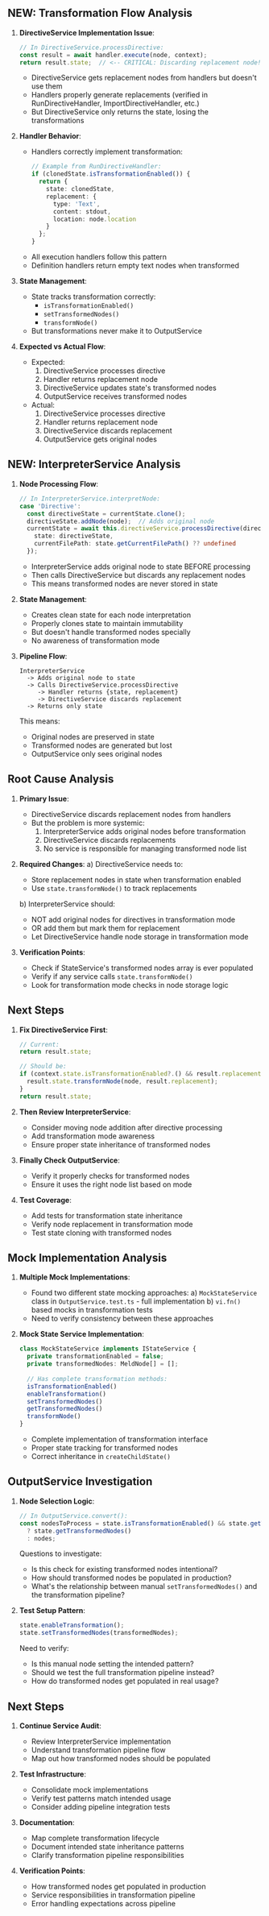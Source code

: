 ## NEW: Transformation Flow Analysis

1. **DirectiveService Implementation Issue**:
   ```typescript
   // In DirectiveService.processDirective:
   const result = await handler.execute(node, context);
   return result.state;  // <-- CRITICAL: Discarding replacement node!
   ```
   - DirectiveService gets replacement nodes from handlers but doesn't use them
   - Handlers properly generate replacements (verified in RunDirectiveHandler, ImportDirectiveHandler, etc.)
   - But DirectiveService only returns the state, losing the transformations

2. **Handler Behavior**:
   - Handlers correctly implement transformation:
     ```typescript
     // Example from RunDirectiveHandler:
     if (clonedState.isTransformationEnabled()) {
       return {
         state: clonedState,
         replacement: {
           type: 'Text',
           content: stdout,
           location: node.location
         }
       };
     }
     ```
   - All execution handlers follow this pattern
   - Definition handlers return empty text nodes when transformed

3. **State Management**:
   - State tracks transformation correctly:
     - `isTransformationEnabled()`
     - `setTransformedNodes()`
     - `transformNode()`
   - But transformations never make it to OutputService

4. **Expected vs Actual Flow**:
   - Expected:
     1. DirectiveService processes directive
     2. Handler returns replacement node
     3. DirectiveService updates state's transformed nodes
     4. OutputService receives transformed nodes
   - Actual:
     1. DirectiveService processes directive
     2. Handler returns replacement node
     3. DirectiveService discards replacement
     4. OutputService gets original nodes

## NEW: InterpreterService Analysis

1. **Node Processing Flow**:
   ```typescript
   // In InterpreterService.interpretNode:
   case 'Directive':
     const directiveState = currentState.clone();
     directiveState.addNode(node);  // Adds original node
     currentState = await this.directiveService.processDirective(directiveNode, {
       state: directiveState,
       currentFilePath: state.getCurrentFilePath() ?? undefined
     });
   ```
   - InterpreterService adds original node to state BEFORE processing
   - Then calls DirectiveService but discards any replacement nodes
   - This means transformed nodes are never stored in state

2. **State Management**:
   - Creates clean state for each node interpretation
   - Properly clones state to maintain immutability
   - But doesn't handle transformed nodes specially
   - No awareness of transformation mode

3. **Pipeline Flow**:
   ```
   InterpreterService
     -> Adds original node to state
     -> Calls DirectiveService.processDirective
        -> Handler returns {state, replacement}
        -> DirectiveService discards replacement
     -> Returns only state
   ```
   This means:
   - Original nodes are preserved in state
   - Transformed nodes are generated but lost
   - OutputService only sees original nodes

## Root Cause Analysis

1. **Primary Issue**:
   - DirectiveService discards replacement nodes from handlers
   - But the problem is more systemic:
     1. InterpreterService adds original nodes before transformation
     2. DirectiveService discards replacements
     3. No service is responsible for managing transformed node list

2. **Required Changes**:
   a) DirectiveService needs to:
      - Store replacement nodes in state when transformation enabled
      - Use `state.transformNode()` to track replacements
   
   b) InterpreterService should:
      - NOT add original nodes for directives in transformation mode
      - OR add them but mark them for replacement
      - Let DirectiveService handle node storage in transformation mode

3. **Verification Points**:
   - Check if StateService's transformed nodes array is ever populated
   - Verify if any service calls `state.transformNode()`
   - Look for transformation mode checks in node storage logic

## Next Steps

1. **Fix DirectiveService First**:
   ```typescript
   // Current:
   return result.state;
   
   // Should be:
   if (context.state.isTransformationEnabled?.() && result.replacement) {
     result.state.transformNode(node, result.replacement);
   }
   return result.state;
   ```

2. **Then Review InterpreterService**:
   - Consider moving node addition after directive processing
   - Add transformation mode awareness
   - Ensure proper state inheritance of transformed nodes

3. **Finally Check OutputService**:
   - Verify it properly checks for transformed nodes
   - Ensure it uses the right node list based on mode

4. **Test Coverage**:
   - Add tests for transformation state inheritance
   - Verify node replacement in transformation mode
   - Test state cloning with transformed nodes

## Mock Implementation Analysis

1. **Multiple Mock Implementations**:
   - Found two different state mocking approaches:
     a) `MockStateService` class in `OutputService.test.ts` - full implementation
     b) `vi.fn()` based mocks in transformation tests
   - Need to verify consistency between these approaches

2. **Mock State Service Implementation**:
   ```typescript
   class MockStateService implements IStateService {
     private transformationEnabled = false;
     private transformedNodes: MeldNode[] = [];
     
     // Has complete transformation methods:
     isTransformationEnabled()
     enableTransformation()
     setTransformedNodes()
     getTransformedNodes()
     transformNode()
   }
   ```
   - Complete implementation of transformation interface
   - Proper state tracking for transformed nodes
   - Correct inheritance in `createChildState()`

## OutputService Investigation

1. **Node Selection Logic**:
   ```typescript
   // In OutputService.convert():
   const nodesToProcess = state.isTransformationEnabled() && state.getTransformedNodes().length > 0
     ? state.getTransformedNodes()
     : nodes;
   ```
   Questions to investigate:
   - Is this check for existing transformed nodes intentional?
   - How should transformed nodes be populated in production?
   - What's the relationship between manual `setTransformedNodes()` and the transformation pipeline?

2. **Test Setup Pattern**:
   ```typescript
   state.enableTransformation();
   state.setTransformedNodes(transformedNodes);
   ```
   Need to verify:
   - Is this manual node setting the intended pattern?
   - Should we test the full transformation pipeline instead?
   - How do transformed nodes get populated in real usage?

## Next Steps

1. **Continue Service Audit**:
   - Review InterpreterService implementation
   - Understand transformation pipeline flow
   - Map out how transformed nodes should be populated

2. **Test Infrastructure**:
   - Consolidate mock implementations
   - Verify test patterns match intended usage
   - Consider adding pipeline integration tests

3. **Documentation**:
   - Map complete transformation lifecycle
   - Document intended state inheritance patterns
   - Clarify transformation pipeline responsibilities

4. **Verification Points**:
   - How transformed nodes get populated in production
   - Service responsibilities in transformation pipeline
   - Error handling expectations across pipeline
